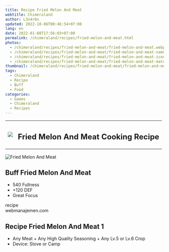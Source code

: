 ```yaml
---
title: Recipe Fried Melon And Meat
webtitle: Chimeraland
author: L3n4r0x
updated: 2022-10-06T00:46:54+07:00
lang: en
date: 2022-01-08T17:56:03+07:00
permalink: /chimeraland/recipes/fried-melon-and-meat.html
photos:
  - /chimeraland/recipes/fried-melon-and-meat/fried-melon-and-meat.webp
  - /chimeraland/recipes/fried-melon-and-meat/fried-melon-and-meat-name.webp
  - /chimeraland/recipes/fried-melon-and-meat/fried-melon-and-meat-icon.webp
  - /chimeraland/recipes/fried-melon-and-meat/fried-melon-and-meat-material.webp
thumbnail: /chimeraland/recipes/fried-melon-and-meat/fried-melon-and-meat.webp
tags:
  - Chimeraland
  - Recipe
  - Buff
  - Food
categories:
  - Games
  - Chimeraland
  - Recipes
---
```


<section id="bootstrap-wrapper">
  <link
    rel="stylesheet"
    href="https://cdn.statically.io/gh/dimaslanjaka/Web-Manajemen/40ac3225/css/bootstrap-4.5-wrapper.css"
  />
  <div class="row mb-2">
    <div class="col-md-12 mb-2">
      <table class="table" id="post-info">
        <tbody>
          <tr>
            <td>
              <img
                class="d-inline-block me-2"
                src="/chimeraland/recipes/fried-melon-and-meat/fried-melon-and-meat-icon.webp"
                width="auto"
                height="auto"
              />
            </td>
            <td><h1 class="fs-5">Fried Melon And Meat Cooking Recipe</h1></td>
          </tr>
        </tbody>
      </table>
    </div>
  </div>
  <div class="card mb-2">
    <div class="row g-0">
      <div class="col-sm-4 position-relative mb-2">
        <img
          src="/chimeraland/recipes/fried-melon-and-meat/fried-melon-and-meat-material.webp"
          class="card-img fit-cover w-100 h-100"
          alt="Fried Melon And Meat"
          data-fancybox="true"
        />
      </div>
      <div class="col-sm-8 mb-2">
        <div class="card-body">
          <h2 class="card-title fs-5">Buff Fried Melon And Meat</h2>
          <div class="card-text">
            <ul>
              <li>540 Fullness</li>
              <li>+120 DEF</li>
              <li>Great Focus</li>
            </ul>
          </div>
          <span class="badge rounded-pill bg-dark">recipe</span>
        </div>
        <div class="card-footer text-end text-muted">webmanajemen.com</div>
      </div>
    </div>
  </div>
  <div class="row mb-2">
    <div class="col-12 col-lg-6 recipe-item mb-2">
      <div class="card">
        <div class="card-body">
          <h2 class="card-title fs-5">Recipe Fried Melon And Meat 1</h2>
          <div class="card-text">
            <ul>
              <li>
                Any Meat<span> + </span>Any High Quality Seasoning<span>
                  + </span
                >Any Lv.5 or Lv.6 Crop
              </li>
              <li>Device: Stove or Camp</li>
            </ul>
          </div>
        </div>
      </div>
    </div>
  </div>
</section>